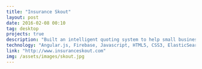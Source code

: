 ```yaml
---
title: "Insurance Skout"
layout: post
date: 2016-02-08 00:10
tag: desktop
projects: true
description: "Built an intelligent quoting system to help small business health insurance brokers quote prices for their customers in real time. Utilizing a wide array of technologies to process millions of records we built brokers a simple tool to help them get their customers the best prices quickly."
technology: "Angular.js, Firebase, Javascript, HTML5, CSS3, ElasticSearch, Go, Ruby (Rails), Git, Heroku, AWS, Postgres"
link: "http://www.insuranceskout.com"
img: /assets/images/skout.jpg
---
```



